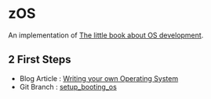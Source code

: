 # zOS
An implementation of [The little book about OS development](http://littleosbook.github.io/).


## 2 First Steps
* Blog Article : [Writing your own Operating System]()
* Git Branch : [setup_booting_os](https://github.com/usbzonelk/zOS/tree/setup_booting_os)
